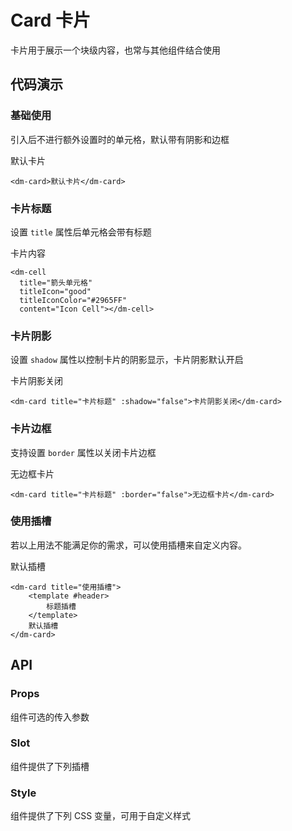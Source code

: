<script setup lang="ts">
import cardApi from "/api/card"
</script>

# Card 卡片

卡片用于展示一个块级内容，也常与其他组件结合使用

## 代码演示

### 基础使用

引入后不进行额外设置时的单元格，默认带有阴影和边框

<dm-card shadow>默认卡片</dm-card>

```vue
<dm-card>默认卡片</dm-card>
```

### 卡片标题

设置 `title` 属性后单元格会带有标题

<dm-card title="卡片标题" shadow>卡片内容</dm-card>

```vue
<dm-cell 
  title="箭头单元格" 
  titleIcon="good" 
  titleIconColor="#2965FF" 
  content="Icon Cell"></dm-cell>
```

### 卡片阴影

设置 `shadow` 属性以控制卡片的阴影显示，卡片阴影默认开启

<dm-card title="卡片标题" :shadow="false">卡片阴影关闭</dm-card>

```vue
<dm-card title="卡片标题" :shadow="false">卡片阴影关闭</dm-card>
```

### 卡片边框

支持设置 `border` 属性以关闭卡片边框

<dm-card title="卡片标题" :border="false">无边框卡片</dm-card>

```vue
<dm-card title="卡片标题" :border="false">无边框卡片</dm-card>
```

### 使用插槽

若以上用法不能满足你的需求，可以使用插槽来自定义内容。

<dm-card title="使用插槽">
	<template #header>
		标题插槽
	</template>
	默认插槽
</dm-card>

```vue
<dm-card title="使用插槽">
	<template #header>
		标题插槽
	</template>
	默认插槽
</dm-card>
```

## API

### Props

组件可选的传入参数

<dm-table :data="cardApi.props" align="left">
  <dm-table-column prop="name" label="参数"></dm-table-column>
  <dm-table-column prop="desc" label="说明" width="320"></dm-table-column>
  <dm-table-column prop="type" label="类型">
    <template #cell="{ row }">
			<em>{{ row.type }}</em>
    </template>
  </dm-table-column>
  <dm-table-column prop="default" label="默认值">
    <template #cell="{ row }">
			<code>{{ row.default }}</code>
    </template>
  </dm-table-column>
</dm-table>

### Slot

组件提供了下列插槽

<dm-table :data="cardApi.slot" align="left">
  <dm-table-column prop="name" label="插槽名" width="80"></dm-table-column>
  <dm-table-column prop="desc" label="说明"></dm-table-column>
</dm-table>

### Style

组件提供了下列 CSS 变量，可用于自定义样式

<dm-table :data="cardApi.style" align="left">
  <dm-table-column prop="name" label="名称"></dm-table-column>
  <dm-table-column prop="type" label="默认值" width="160">
    <template #cell="{ row }">
			<em>{{ row.default }}</em>
    </template>
  </dm-table-column>
  <dm-table-column prop="desc" label="描述" width="120">
    <template #cell="{ row }">
			<em>{{ row.desc ? row.desc : '-' }}</em>
    </template>
  </dm-table-column>
</dm-table>
